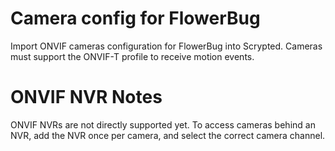 # Camera config for FlowerBug

Import ONVIF cameras configuration for FlowerBug into Scrypted.
Cameras must support the ONVIF-T profile to receive motion events.

# ONVIF NVR Notes

ONVIF NVRs are not directly supported yet. To access cameras behind an NVR, add the NVR once per camera, and select the correct camera channel.
